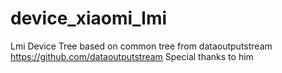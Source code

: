 # device_xiaomi_lmi
Lmi Device Tree 
based on common tree from dataoutputstream 
https://github.com/dataoutputstream
Special thanks to him 
